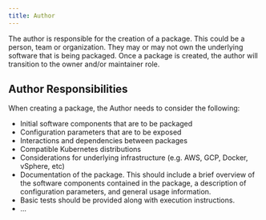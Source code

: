 ```yaml
---
title: Author
---
```


The author is responsible for the creation of a package. This could be a person, team or organization. They may or may not own the underlying software that is being packaged. Once a package is created, the author will transition to the owner and/or maintainer role.

## Author Responsibilities

When creating a package, the Author needs to consider the following:

* Initial software components that are to be packaged
* Configuration parameters that are to be exposed
* Interactions and dependencies between packages
* Compatible Kubernetes distributions
* Considerations for underlying infrastructure (e.g. AWS, GCP, Docker, vSphere, etc)
* Documentation of the package. This should include a brief overview of the software components contained in the package, a description of configuration parameters, and general usage information.
* Basic tests should be provided along with execution instructions.
* ...
